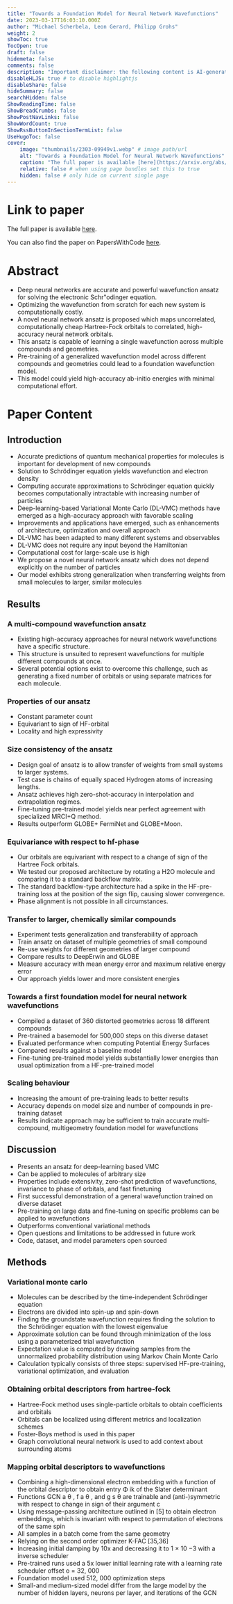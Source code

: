 ```yaml
---
title: "Towards a Foundation Model for Neural Network Wavefunctions"
date: 2023-03-17T16:03:10.000Z
author: "Michael Scherbela, Leon Gerard, Philipp Grohs"
weight: 2
showToc: true
TocOpen: true
draft: false
hidemeta: false
comments: false
description: "Important disclaimer: the following content is AI-generated, please make sure to fact check the presented information by reading the full paper."
disableHLJS: true # to disable highlightjs
disableShare: false
hideSummary: false
searchHidden: false
ShowReadingTime: false
ShowBreadCrumbs: false
ShowPostNavLinks: false
ShowWordCount: true
ShowRssButtonInSectionTermList: false
UseHugoToc: false
cover:
    image: "thumbnails/2303-09949v1.webp" # image path/url
    alt: "Towards a Foundation Model for Neural Network Wavefunctions" # alt text
    caption: "The full paper is available [here](https://arxiv.org/abs/2303.09949)." # display caption under cover
    relative: false # when using page bundles set this to true
    hidden: false # only hide on current single page
---
```


# Link to paper
The full paper is available [here](https://arxiv.org/abs/2303.09949).

You can also find the paper on PapersWithCode [here](https://paperswithcode.com/paper/towards-a-foundation-model-for-neural-network).

# Abstract
- Deep neural networks are accurate and powerful wavefunction ansatz for solving the electronic Schr\"odinger equation.
- Optimizing the wavefunction from scratch for each new system is computationally costly.
- A novel neural network ansatz is proposed which maps uncorrelated, computationally cheap Hartree-Fock orbitals to correlated, high-accuracy neural network orbitals.
- This ansatz is capable of learning a single wavefunction across multiple compounds and geometries.
- Pre-training of a generalized wavefunction model across different compounds and geometries could lead to a foundation wavefunction model.
- This model could yield high-accuracy ab-initio energies with minimal computational effort.

# Paper Content

## Introduction
- Accurate predictions of quantum mechanical properties for molecules is important for development of new compounds
- Solution to Schrödinger equation yields wavefunction and electron density
- Computing accurate approximations to Schrödinger equation quickly becomes computationally intractable with increasing number of particles
- Deep-learning-based Variational Monte Carlo (DL-VMC) methods have emerged as a high-accuracy approach with favorable scaling
- Improvements and applications have emerged, such as enhancements of architecture, optimization and overall approach
- DL-VMC has been adapted to many different systems and observables
- DL-VMC does not require any input beyond the Hamiltonian
- Computational cost for large-scale use is high
- We propose a novel neural network ansatz which does not depend explicitly on the number of particles
- Our model exhibits strong generalization when transferring weights from small molecules to larger, similar molecules

## Results

### A multi-compound wavefunction ansatz
- Existing high-accuracy approaches for neural network wavefunctions have a specific structure.
- This structure is unsuited to represent wavefunctions for multiple different compounds at once.
- Several potential options exist to overcome this challenge, such as generating a fixed number of orbitals or using separate matrices for each molecule.

### Properties of our ansatz
- Constant parameter count
- Equivariant to sign of HF-orbital
- Locality and high expressivity

### Size consistency of the ansatz
- Design goal of ansatz is to allow transfer of weights from small systems to larger systems.
- Test case is chains of equally spaced Hydrogen atoms of increasing lengths.
- Ansatz achieves high zero-shot-accuracy in interpolation and extrapolation regimes.
- Fine-tuning pre-trained model yields near perfect agreement with specialized MRCI+Q method.
- Results outperform GLOBE+ FermiNet and GLOBE+Moon.

### Equivariance with respect to hf-phase
- Our orbitals are equivariant with respect to a change of sign of the Hartree Fock orbitals.
- We tested our proposed architecture by rotating a H2O molecule and comparing it to a standard backflow matrix.
- The standard backflow-type architecture had a spike in the HF-pre-training loss at the position of the sign flip, causing slower convergence.
- Phase alignment is not possible in all circumstances.

### Transfer to larger, chemically similar compounds
- Experiment tests generalization and transferability of approach
- Train ansatz on dataset of multiple geometries of small compound
- Re-use weights for different geometries of larger compound
- Compare results to DeepErwin and GLOBE
- Measure accuracy with mean energy error and maximum relative energy error
- Our approach yields lower and more consistent energies

### Towards a first foundation model for neural network wavefunctions
- Compiled a dataset of 360 distorted geometries across 18 different compounds
- Pre-trained a basemodel for 500,000 steps on this diverse dataset
- Evaluated performance when computing Potential Energy Surfaces
- Compared results against a baseline model
- Fine-tuning pre-trained model yields substantially lower energies than usual optimization from a HF-pre-trained model

### Scaling behaviour
- Increasing the amount of pre-training leads to better results
- Accuracy depends on model size and number of compounds in pre-training dataset
- Results indicate approach may be sufficient to train accurate multi-compound, multigeometry foundation model for wavefunctions

## Discussion
- Presents an ansatz for deep-learning based VMC
- Can be applied to molecules of arbitrary size
- Properties include extensivity, zero-shot prediction of wavefunctions, invariance to phase of orbitals, and fast finetuning
- First successful demonstration of a general wavefunction trained on diverse dataset
- Pre-training on large data and fine-tuning on specific problems can be applied to wavefunctions
- Outperforms conventional variational methods
- Open questions and limitations to be addressed in future work
- Code, dataset, and model parameters open sourced

## Methods

### Variational monte carlo
- Molecules can be described by the time-independent Schrödinger equation
- Electrons are divided into spin-up and spin-down
- Finding the groundstate wavefunction requires finding the solution to the Schrödinger equation with the lowest eigenvalue
- Approximate solution can be found through minimization of the loss using a parameterized trial wavefunction
- Expectation value is computed by drawing samples from the unnormalized probability distribution using Markov Chain Monte Carlo
- Calculation typically consists of three steps: supervised HF-pre-training, variational optimization, and evaluation

### Obtaining orbital descriptors from hartree-fock
- Hartree-Fock method uses single-particle orbitals to obtain coefficients and orbitals
- Orbitals can be localized using different metrics and localization schemes
- Foster-Boys method is used in this paper
- Graph convolutional neural network is used to add context about surrounding atoms

### Mapping orbital descriptors to wavefunctions
- Combining a high-dimensional electron embedding with a function of the orbital descriptor to obtain entry Φ ik of the Slater determinant
- Functions GCN a θ , f a θ , and g s θ are trainable and (anti-)symmetric with respect to change in sign of their argument c
- Using message-passing architecture outlined in [5] to obtain electron embeddings, which is invariant with respect to permutation of electrons of the same spin
- All samples in a batch come from the same geometry
- Relying on the second order optimizer K-FAC [35,36]
- Increasing initial damping by 10x and decreasing it to 1 × 10 −3 with a inverse scheduler
- Pre-trained runs used a 5x lower initial learning rate with a learning rate scheduler offset o = 32, 000
- Foundation model used 512, 000 optimization steps
- Small-and medium-sized model differ from the large model by the number of hidden layers, neurons per layer, and iterations of the GCN
